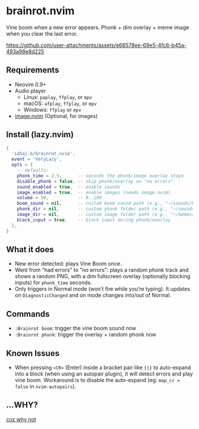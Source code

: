 # brainrot.nvim

Vine boom when a new error appears. Phonk + dim overlay + meme image when you clear the last error.


https://github.com/user-attachments/assets/e68578ee-69e5-4fc6-b45a-493a98e8d225


## Requirements
- Neovim 0.9+
- Audio player
  - Linux: `paplay`, `ffplay`, or `mpv`
  - macOS: `afplay`, `ffplay`, or `mpv`
  - Windows: `ffplay` or `mpv`
- [image.nvim](https://github.com/3rd/image.nvim) (Optional, for images)

## Install (lazy.nvim)
```lua
{
  'sahaj-b/brainrot.nvim',
  event = 'VeryLazy',
  opts = {
    -- defaults:
    phonk_time = 2.5,      -- seconds the phonk/image overlay stays
    disable_phonk = false, -- skip phonk/overlay on "no errors"
    sound_enabled = true,  -- enable sounds
    image_enabled = true,  -- enable images (needs image.nvim)
    volume = 50,           -- 0..100
    boom_sound = nil,      -- custom boom sound path (e.g., "~/sounds/boom.ogg")
    phonk_dir = nil,       -- custom phonk folder path (e.g., "~/sounds/phonks")
    image_dir = nil,       -- custom image folder path (e.g., "~/memes/images")
    block_input = true,    -- block input during phonk/overlay
  },
}
```

## What it does
- New error detected: plays Vine Boom once.
- Went from "had errors" to "no errors": plays a random phonk track and shows a random PNG, with a dim fullscreen overlay (optionally blocking inputs) for `phonk_time` seconds.
- Only triggers in Normal mode (won’t fire while you’re typing). It updates on `DiagnosticChanged` and on mode changes into/out of Normal.

## Commands
- `:Brainrot boom`: trigger the vine boom sound now
- `:Brainrot phonk`: trigger the overlay + random phonk now

## Known Issues
- When pressing `<CR>` (Enter) inside a bracket pair like `{|}` to auto-expand into a block (when using an autopair plugin), it will detect errors and play vine boom. Workaround is to disable the auto-expand (eg: `map_cr = false` in `nvim-autopairs`).

## ...WHY?
[coz why not](https://x.com/sahaj__b/status/1981749009350811966)
